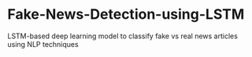 # Fake-News-Detection-using-LSTM
LSTM-based deep learning model to classify fake vs real news articles using NLP techniques
